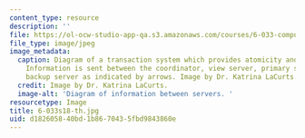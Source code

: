 ```yaml
---
content_type: resource
description: ''
file: https://ol-ocw-studio-app-qa.s3.amazonaws.com/courses/6-033-computer-system-engineering-spring-2018/d182605840bd1b8670435fbd9843860e_6-033s18-th.jpg
file_type: image/jpeg
image_metadata:
  caption: Diagram of a transaction system which provides atomicity and isolation.
    Information is sent between the coordinator, view server, primary server, and
    backup server as indicated by arrows. Image by Dr. Katrina LaCurts.
  credit: Image by Dr. Katrina LaCurts.
  image-alt: 'Diagram of information between servers. '
resourcetype: Image
title: 6-033s18-th.jpg
uid: d1826058-40bd-1b86-7043-5fbd9843860e
---
```

